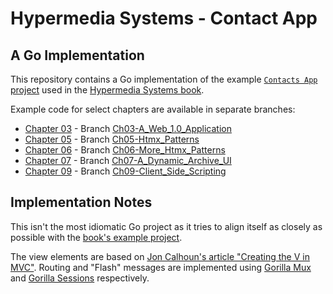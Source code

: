 Hypermedia Systems - Contact App
================================

## A Go Implementation

This repository contains a Go implementation of the example [`Contacts App` project][0] used in the [Hypermedia Systems book][1].

Example code for select chapters are available in separate branches:

 * [Chapter 03][3] - Branch [Ch03-A_Web_1.0_Application](../../tree/Ch03-A_Web_1.0_Application)
 * [Chapter 05][5] - Branch [Ch05-Htmx_Patterns](../../tree/Ch05-Htmx_Patterns)
 * [Chapter 06][6] - Branch [Ch06-More_Htmx_Patterns](../../tree/Ch06-More_Htmx_Patterns)
 * [Chapter 07][7] - Branch [Ch07-A_Dynamic_Archive_UI](../../tree/Ch07-A_Dynamic_Archive_UI)
 * [Chapter 09][9] - Branch [Ch09-Client_Side_Scripting](../../tree/Ch09-Client_Side_Scripting)

## Implementation Notes

This isn't the most idiomatic Go project as it tries to align itself as closely as possible with the [book's example project][0].

The view elements are based on [Jon Calhoun's article "Creating the V in MVC"][100]. Routing and "Flash" messages are implemented using [Gorilla Mux][101] and [Gorilla Sessions][102] respectively.

[0]: https://github.com/bigskysoftware/contact-app "Contact App"
[1]: https://hypermedia.systems/ "Hypermedia Systems book"
[3]: https://hypermedia.systems/a-web-1-0-application/ "Chapter 03 - A Web 1.0 Application"
[5]: https://hypermedia.systems/htmx-in-action/ "Chapter 05 - Htmx Patterns"
[6]: https://hypermedia.systems/more-htmx-patterns/ "Chapter 06 - More Htmx Patterns"
[7]: https://hypermedia.systems/a-dynamic-archive-ui/ "Chapter 07 - A Dynamic Archive UI"
[9]: https://hypermedia.systems/client-side-scripting/ "Chapter 09 - Client-Side Scripting"
[100]: https://www.calhoun.io/intro-to-templates-p4-v-in-mvc/ "Creating the V in MVC"
[101]: https://github.com/gorilla/mux "Gorilla Mux"
[102]: https://github.com/gorilla/sessions "Gorilla Sessions"